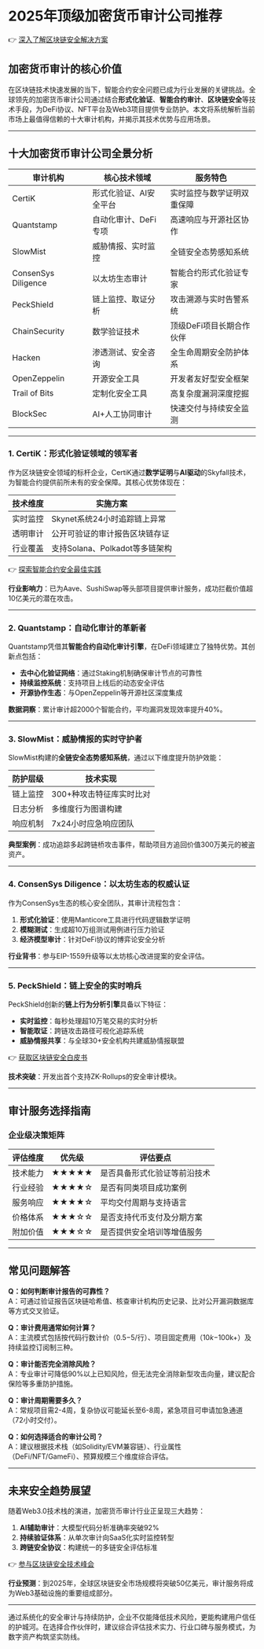 # 2025年顶级加密货币审计公司推荐  

👉 [深入了解区块链安全解决方案](https://bit.ly/okx_welcome)  

## 加密货币审计的核心价值  
在区块链技术快速发展的当下，智能合约安全问题已成为行业发展的关键挑战。全球领先的加密货币审计公司通过结合**形式化验证**、**智能合约审计**、**区块链安全**等技术手段，为DeFi协议、NFT平台及Web3项目提供专业防护。本文将系统解析当前市场上最值得信赖的十大审计机构，并揭示其技术优势与应用场景。  

---

## 十大加密货币审计公司全景分析  

| 审计机构 | 核心技术领域 | 服务特色 |
|---------|--------------|----------|
| CertiK | 形式化验证、AI安全平台 | 实时监控与数学证明双重保障 |
| Quantstamp | 自动化审计、DeFi专项 | 高速响应与开源社区协作 |
| SlowMist | 威胁情报、实时监控 | 全链安全态势感知系统 |
| ConsenSys Diligence | 以太坊生态审计 | 智能合约形式化验证专家 |
| PeckShield | 链上监控、取证分析 | 攻击溯源与实时告警系统 |
| ChainSecurity | 数学验证技术 | 顶级DeFi项目长期合作伙伴 |
| Hacken | 渗透测试、安全咨询 | 全生命周期安全防护体系 |
| OpenZeppelin | 开源安全工具 | 开发者友好型安全框架 |
| Trail of Bits | 定制化安全工具 | 高复杂度漏洞深度挖掘 |
| BlockSec | AI+人工协同审计 | 快速交付与持续安全监测 |

---

### 1. CertiK：形式化验证领域的领军者  
作为区块链安全领域的标杆企业，CertiK通过**数学证明**与**AI驱动**的Skyfall技术，为智能合约提供前所未有的安全保障。其核心优势体现在：  

| 技术维度 | 实施方案 |
|----------|----------|
| 实时监控 | Skynet系统24小时追踪链上异常 |
| 透明审计 | 公开可验证的审计报告区块链存证 |
| 行业覆盖 | 支持Solana、Polkadot等多链架构 |

👉 [探索智能合约安全最佳实践](https://bit.ly/okx_welcome)  

**行业影响力**：已为Aave、SushiSwap等头部项目提供审计服务，成功拦截价值超10亿美元的潜在攻击。  

---

### 2. Quantstamp：自动化审计的革新者  
Quantstamp凭借其**智能合约自动化审计引擎**，在DeFi领域建立了独特优势。其创新点包括：  

- **去中心化验证网络**：通过Staking机制确保审计节点的可靠性  
- **持续监控系统**：支持项目上线后的动态安全评估  
- **开源协作生态**：与OpenZeppelin等开源社区深度集成  

**数据洞察**：累计审计超2000个智能合约，平均漏洞发现效率提升40%。  

---

### 3. SlowMist：威胁情报的实时守护者  
SlowMist构建的**全链安全态势感知系统**，通过以下维度提升防护效能：  

| 防护层级 | 技术实现 |
|----------|----------|
| 链上监控 | 300+种攻击特征库实时比对 |
| 日志分析 | 多维度行为图谱构建 |
| 响应机制 | 7x24小时应急响应团队 |

**典型案例**：成功追踪多起跨链桥攻击事件，帮助项目方追回价值300万美元的被盗资产。  

---

### 4. ConsenSys Diligence：以太坊生态的权威认证  
作为ConsenSys生态的核心安全团队，其审计流程包含：  

1. **形式化验证**：使用Manticore工具进行代码逻辑数学证明  
2. **模糊测试**：生成超10万组测试用例进行压力验证  
3. **经济模型审计**：针对DeFi协议的博弈论安全分析  

**行业背书**：参与EIP-1559升级等以太坊核心改进提案的安全评估。  

---

### 5. PeckShield：链上安全的实时哨兵  
PeckShield创新的**链上行为分析引擎**具备以下特征：  

- **实时监控**：每秒处理超10万笔交易的实时分析  
- **智能取证**：跨链攻击路径可视化追踪系统  
- **威胁情报共享**：与全球30+安全机构共建威胁情报联盟  

👉 [获取区块链安全白皮书](https://bit.ly/okx_welcome)  

**技术突破**：开发出首个支持ZK-Rollups的安全审计模块。  

---

## 审计服务选择指南  

### 企业级决策矩阵  

| 评估维度 | 优先级 | 评估要点 |
|----------|--------|----------|
| 技术能力 | ★★★★★ | 是否具备形式化验证等前沿技术 |
| 行业经验 | ★★★★☆ | 是否有同类项目成功案例 |
| 服务响应 | ★★★★☆ | 平均交付周期与支持语言 |
| 价格体系 | ★★★☆☆ | 是否支持代币支付及分期方案 |
| 附加价值 | ★★★☆☆ | 是否提供安全培训等增值服务 |

---

## 常见问题解答  

**Q：如何判断审计报告的可靠性？**  
A：可通过验证报告区块链哈希值、核查审计机构历史记录、比对公开漏洞数据库等方式交叉验证。  

**Q：审计费用通常如何计算？**  
A：主流模式包括按代码行数计价（$0.5-$5/行）、项目固定费用（$10k-$100k+）及持续监控订阅制三种。  

**Q：审计能否完全消除风险？**  
A：专业审计可降低90%以上已知风险，但无法完全消除新型攻击向量，建议配合保险等多重防护措施。  

**Q：审计周期需要多久？**  
A：常规项目需2-4周，复杂协议可能延长至6-8周，紧急项目可申请加急通道（72小时交付）。  

**Q：如何选择适合的审计公司？**  
A：建议根据技术栈（如Solidity/EVM兼容链）、行业属性（DeFi/NFT/GameFi）、预算规模三个维度综合评估。  

---

## 未来安全趋势展望  
随着Web3.0技术栈的演进，加密货币审计行业正呈现三大趋势：  
1. **AI辅助审计**：大模型代码分析准确率突破92%  
2. **持续验证体系**：从单次审计向SaaS化实时监控转型  
3. **跨链安全协议**：构建统一的多链安全评估标准  

👉 [参与区块链安全技术峰会](https://bit.ly/okx_welcome)  

**行业预测**：到2025年，全球区块链安全市场规模将突破50亿美元，审计服务将成为Web3基础设施的重要组成部分。  

---

通过系统化的安全审计与持续防护，企业不仅能降低技术风险，更能构建用户信任的护城河。在选择合作伙伴时，建议综合评估技术实力、行业口碑与服务模式，为数字资产构筑坚实防线。